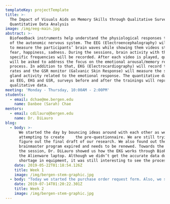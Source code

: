 ```yaml
---
templateKey: projectTemplate
title: >-
  The Impact of Visuals Aids on Memory Skills through Qualitative Surveys and
  Quantitative Data Analysis
image: /img/eeg-main.jpg
abstract: >-
  Biofeedback instruments help understand the physiological responses to stimuli
  of the autonomic nervous system. The EEG (Electroencephalography) will be used
  to measure the participants’ brain waves while showing them videos stimulating
  fear, happiness, sadness. During the sessions, brain activity with the
  specific frequencies will be recorded. After each video is played, questions
  will be asked to address the focus on the emotional arousal/memory recall
  process. In addition to that, EKG (Electrocardiography) will record the heart
  rates and the GSR monitor (Galvanic Skin Response) will measure the sweat
  gland activity related to the emotional response. The quantitative data such
  as EEG, EKG and GSR, surveys before and after the trainings will represent the
  qualitative data. 
meeting: 'Monday - Thursday, 10:00AM - 2:00PM'
students:
  - email: dchae@me.bergen.edu
    name: Danbee (Sarah) Chae
mentors:
  - email: cdilauro@bergen.edu
    name: Dr. DiLauro
blog:
  - body: >-
      We started the day by bouncing ideas around with each other as well as
      attempting to create     the pre-questionnaire. We are still trying to
      figure out the final draft of our research. We also found out the
      brainmaster program expired and needs to be renewed. Towards the end of
      the session, Dr. DiLauro showed us how the EKG works through BioPac and
      the Alienware laptop. Although we didn’t get the accurate data due to
      shortage in equipment, it was still interesting to see the process.
    date: 2019-05-22T01:18:54.126Z
    title: Week 1
    image: /img/bergen-stem-graphic.jpg
  - body: "Today we started the purchase order request form. Also, we started looking into why the brain reacts with fear while something scares us. (<https://www.businessinsider.com/what-happen s-when-you-are-scared-2015-10>). The link explains clearly what part of the brain are affected, and how that helped the human population years ago, and how that effect has evolved. \n\n_Ideas:_ \r\n\n* Social media, videos (horror, comedy, sad) How watching different genres of videos could affect the mood of a person. \r\n* How emotions triggered by different genres of movies affect our internal body (brain waves, heartbeat, perspiration) \r\n\n_For BioPac:_ \r\n\n* Lesson 7 (testing) and 9 (table)\r\n\n_Possible Videos:_\r\n\n* Comedy - \r\n* Horror - \r\n* Sad - <https://www.youtube.com/watch?v=F2bk_9T482g>"
    date: 2019-07-14T01:20:22.301Z
    title: Week 2
    image: /img/bergen-stem-graphic.jpg
---
```


